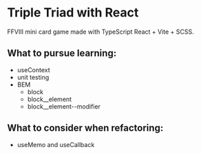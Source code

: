 # Triple Triad with React

FFVIII mini card game made with TypeScript React + Vite + SCSS.

## What to pursue learning:
  * useContext
  * unit testing
  * BEM
    * block
    * block__element
    * block__element--modifier

## What to consider when refactoring:
  * useMemo and useCallback
